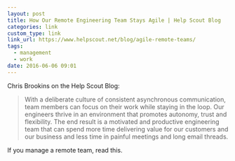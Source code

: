```yaml
---
layout: post
title: How Our Remote Engineering Team Stays Agile | Help Scout Blog
categories: link
custom_type: link
link_url: https://www.helpscout.net/blog/agile-remote-teams/
tags:
  - management
  - work
date: 2016-06-06 09:01
---
```

Chris Brookins on the Help Scout Blog:

> With a deliberate culture of consistent asynchronous communication, team members can focus on their work while staying in the loop. Our engineers thrive in an environment that promotes autonomy, trust and flexibility. The end result is a motivated and productive engineering team that can spend more time delivering value for our customers and our business and less time in painful meetings and long email threads.

If you manage a remote team, read this.
